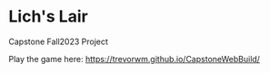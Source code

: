 # Lich's Lair
 Capstone Fall2023 Project

Play the game here: https://trevorwm.github.io/CapstoneWebBuild/
